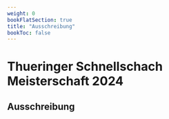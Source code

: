 ```yaml
---
weight: 0
bookFlatSection: true
title: "Ausschreibung"
bookToc: false
---
```


# Thueringer Schnellschach Meisterschaft 2024

## Ausschreibung



